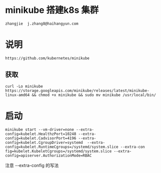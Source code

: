 # minikube 搭建k8s 集群

```
zhangjie  j.zhang8@haihangyun.com
```

# 说明

```
https://github.com/kubernetes/minikube
```

## 获取

```
curl -Lo minikube https://storage.googleapis.com/minikube/releases/latest/minikube-linux-amd64 && chmod +x minikube && sudo mv minikube /usr/local/bin/
```

# 启动

```
minikube start --vm-driver=none --extra-config=kubelet.HealthzPort=10248 --extra-config=kubelet.CadvisorPort=4196 --extra-config=kubelet.CgroupDriver=systemd  --extra-config=kubelet.RuntimeCgroups=/systemd/system.slice --extra-con
fig=kubelet.KubeletCgroups=/systemd/system.slice --extra-config=apiserver.AuthorizationMode=RBAC
```

注意 --extra-config 的写法

